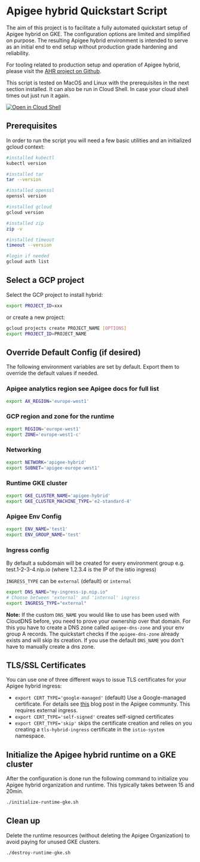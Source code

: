 # Apigee hybrid Quickstart Script

The aim of this project is to facilitate a fully automated quickstart setup of
Apigee hybrid on GKE. The configuration options are limited and simplified on
purpose. The resulting Apigee hybrid environment is intended to serve as an
initial end to end setup without production grade hardening and reliability.

For tooling related to production setup and operation of Apigee hybrid, please
visit the [AHR project on Github](https://github.com/apigee/ahr).

This script is tested on MacOS and Linux with the prerequisites in the next
section installed. It can also be run in Cloud Shell. In case your cloud shell
times out just run it again.

[![Open in Cloud Shell](https://gstatic.com/cloudssh/images/open-btn.svg)](https://ssh.cloud.google.com/cloudshell/editor?cloudshell_git_repo=https://github.com/apigee/devrel&cloudshell_workspace=tools/hybrid-quickstart&cloudshell_tutorial=README.md)

## Prerequisites

In order to run the script you will need a few basic utilities and an
initialized gcloud context:

```bash
#installed kubectl
kubectl version

#installed tar
tar --version

#installed openssl
openssl version

#installed gcloud
gcloud version

#installed zip
zip -v

#installed timeout
timeout --version

#login if needed
gcloud auth list
```

## Select a GCP project

Select the GCP project to install hybrid:

```sh
export PROJECT_ID=xxx
```

or create a new project:

```sh
gcloud projects create PROJECT_NAME [OPTIONS]
export PROJECT_ID=PROJECT_NAME
```

## Override Default Config (if desired)

The following environment variables are set by default.
Export them to override the default values if needed.

### Apigee analytics region see Apigee docs for full list

```sh
export AX_REGION='europe-west1'
```

### GCP region and zone for the runtime

```sh
export REGION='europe-west1'
export ZONE='europe-west1-c'
```

### Networking

```sh
export NETWORK='apigee-hybrid'
export SUBNET='apigee-europe-west1'
```

### Runtime GKE cluster

```sh
export GKE_CLUSTER_NAME='apigee-hybrid'
export GKE_CLUSTER_MACHINE_TYPE='e2-standard-4'
```

### Apigee Env Config

```sh
export ENV_NAME='test1'
export ENV_GROUP_NAME='test'
```

### Ingress config

By default a subdomain will be created for every environment group
e.g. test.1-2-3-4.nip.io (where 1.2.3.4 is the IP of the istio ingress)

`INGRESS_TYPE` can be `external` (default) or `internal`

```sh
export DNS_NAME="my-ingress-ip.nip.io"
# Choose between 'external' and 'internal' ingress
export INGRESS_TYPE="external"
```

**Note:** If the custom `DNS_NAME` you would like to use has been used with
CloudDNS before, you need to prove your ownership over that domain. For this
you have to create a DNS zone called `apigee-dns-zone` and your env group A
records. The quickstart checks if the `apigee-dns-zone` already exists and will
skip its creation.
If you use the default `DNS_NAME` you don't have to manually create a dns zone.

## TLS/SSL Certificates

You can use one of three different ways to issue TLS certificates for your
Apigee hybrid ingress:

- `export CERT_TYPE='google-managed'` (default) Use a Google-managed certificate.
  For details see [this](https://www.googlecloudcommunity.com/gc/Cloud-Product-Articles/Apigee-hybrid-ingress-Three-different-options-to-expose-your/ta-p/79149)
  blog post in the Apigee community. This requires external ingress.
- `export CERT_TYPE='self-signed'` creates self-signed certificates
- `export CERT_TYPE='skip'` skips the certificate creation and relies on you
  creating a `tls-hybrid-ingress` certificate in the `istio-system` namespace.

## Initialize the Apigee hybrid runtime on a GKE cluster

After the configuration is done run the following command to initialize you
Apigee hybrid organization and runtime. This typically takes between 15 and
20min.

```sh
./initialize-runtime-gke.sh
```

## Clean up

Delete the runtime resources (without deleting the Apigee Organization) to avoid
paying for unused GKE clusters.

```sh
./destroy-runtime-gke.sh
```
